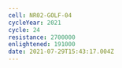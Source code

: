 ```yaml
---
cell: NR02-GOLF-04
cycleYear: 2021
cycle: 24
resistance: 2700000
enlightened: 191000
date: 2021-07-29T15:43:17.004Z
---
```

